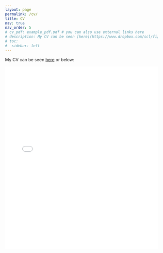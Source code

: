 ```yaml
---
layout: page
permalink: /cv/
title: CV
nav: true
nav_order: 5
# cv_pdf: example_pdf.pdf # you can also use external links here
# description: My CV can be seen [here](https://www.dropbox.com/scl/fi/ldshi3v0paj0mdan7zibd/Lim_2024_no_ref.pdf?rlkey=o67s5llf9hbfw1lwblle9vgc6&st=8ocpssrm&dl=0).
# toc:
#  sidebar: left
---
```

My CV can be seen [here](https://www.dropbox.com/scl/fi/ldshi3v0paj0mdan7zibd/Lim_2024_no_ref.pdf?rlkey=o67s5llf9hbfw1lwblle9vgc6&st=8ocpssrm&dl=0) or below:
<iframe
  src="{{ '/assets/pdf/amy_cv.pdf' | relative_url }}"
  width="100%"
  height="600px"
  style="border: none;"
>
  Your browser does not support PDFs. Please download the PDF to view it: <a href="{{ '/assets/pdf/amy_cv.pdf' | relative_url }}">Download PDF</a>.
</iframe>
